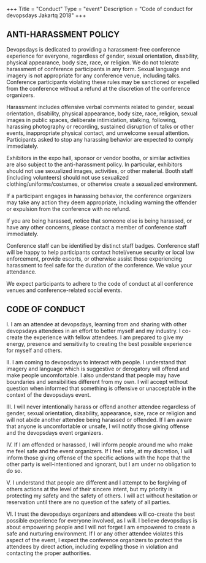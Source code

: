 +++
Title = "Conduct"
Type = "event"
Description = "Code of conduct for devopsdays Jakartq 2018"
+++

## ANTI-HARASSMENT POLICY

Devopsdays is dedicated to providing a harassment-free conference experience for everyone, regardless of gender, sexual orientation, disability, physical appearance, body size, race, or religion. We do not tolerate harassment of conference participants in any form. Sexual language and imagery is not appropriate for any conference venue, including talks. Conference participants violating these rules may be sanctioned or expelled from the conference without a refund at the discretion of the conference organizers.

Harassment includes offensive verbal comments related to gender, sexual orientation, disability, physical appearance, body size, race, religion, sexual images in public spaces, deliberate intimidation, stalking, following, harassing photography or recording, sustained disruption of talks or other events, inappropriate physical contact, and unwelcome sexual attention. Participants asked to stop any harassing behavior are expected to comply immediately.

Exhibitors in the expo hall, sponsor or vendor booths, or similar activities are also subject to the anti-harassment policy. In particular, exhibitors should not use sexualized images, activities, or other material. Booth staff (including volunteers) should not use sexualized clothing/uniforms/costumes, or otherwise create a sexualized environment.

If a participant engages in harassing behavior, the conference organizers may take any action they deem appropriate, including warning the offender or expulsion from the conference with no refund.

If you are being harassed, notice that someone else is being harassed, or have any other concerns, please contact a member of conference staff immediately.

Conference staff can be identified by distinct staff badges. Conference staff will be happy to help participants contact hotel/venue security or local law enforcement, provide escorts, or otherwise assist those experiencing harassment to feel safe for the duration of the conference. We value your attendance.

We expect participants to adhere to the code of conduct at all conference venues and conference-related social events.

## CODE OF CONDUCT

I. I am an attendee at devopsdays, learning from and sharing with other devopsdays attendees in an effort to better myself and my industry. I co-create the experience with fellow attendees. I am prepared to give my energy, presence and sensitivity to creating the best possible experience for myself and others.

II. I am coming to devopsdays to interact with people. I understand that imagery and language which is suggestive or derogatory will offend and make people uncomfortable. I also understand that people may have boundaries and sensibilities different from my own. I will accept without question when informed that something is offensive or unacceptable in the context of the devopsdays event.

III. I will never intentionally harass or offend another attendee regardless of gender, sexual orientation, disability, appearance, size, race or religion and will not abide another attendee being harassed or offended. If I am aware that anyone is uncomfortable or unsafe, I will notify those giving offense and the devopsdays event organizers.

IV. If I am offended or harassed, I will inform people around me who make me feel safe and the event organizers. If I feel safe, at my discretion, I will inform those giving offense of the specific actions with the hope that the other party is well-intentioned and ignorant, but I am under no obligation to do so.

V. I understand that people are different and I attempt to be forgiving of others actions at the level of their sincere intent, but my priority is protecting my safety and the safety of others. I will act without hesitation or reservation until there are no question of the safety of all parties.

VI. I trust the devopsdays organizers and attendees will co-create the best possible experience for everyone involved, as I will. I believe devopsdays is about empowering people and I will not forget I am empowered to create a safe and nurturing environment. If I or any other attendee violates this aspect of the event, I expect the conference organizers to protect the attendees by direct action, including expelling those in violation and contacting the proper authorities.
